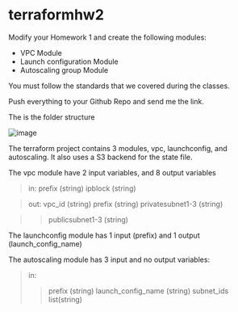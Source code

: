 # terraformhw2
Modify your Homework 1 and create the following modules:

- VPC Module
- Launch configuration Module
- Autoscaling group Module

You must follow the standards that we covered during the classes.

Push everything to your Github Repo and send me the link.

The is the folder structure

![image](https://user-images.githubusercontent.com/101609196/168199934-a0b09608-0cb3-4b64-9b61-2e0186fa1d58.png)

The terraform project contains 3 modules, vpc, launchconfig, and autoscaling. 
It also uses a S3 backend for the state file.

The vpc module have 2 input variables, and 8 output variables 
>in: 
 >prefix					(string)
 >ipblock					(string)

>out: 
 >vpc_id				(string)
 >prefix				(string)
 >privatesubnet1-3		(string)

>>publicsubnet1-3		(string)

The launchconfig module has 1 input (prefix) and 1 output (launch_config_name)

The autoscaling module has 3 input and no output variables:
>in: 
>>prefix					(string)
>>launch_config_name		(string)
>>subnet_ids				list(string)